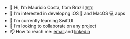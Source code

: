 - 👋 Hi, I’m Maurício Costa, from Brazil 🇧🇷
- 👀 I’m interested in developing iOS 📱 and MacOS 💻 apps
- 🌱 I’m currently learning SwiftUI
- 💞️ I’m looking to collaborate on any project
- 📫 How to reach me: [email](mauriciotcosta88@hotmail.com) and [linkedin](linkedin.com/in/mauriciomunky)

<!---
mauriciomunky/mauriciomunky is a ✨ special ✨ repository because its `README.md` (this file) appears on your GitHub profile.
You can click the Preview link to take a look at your changes.
--->
